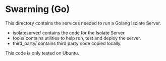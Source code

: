 Swarming (Go)
=============

This directory contains the services needed to run a Golang Isolate Server.

- isolateserver/ contains the code for the Isolate Server.
- tools/ contains utilities to help run, test and deploy the server.
- third_party/ contains third party code copied locally.

This code is only tested on Ubuntu.
